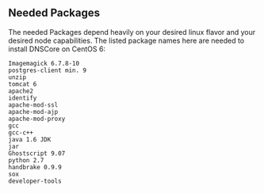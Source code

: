 ## Needed Packages 

The needed Packages depend heavily on your desired linux flavor and your desired node capabilities. The listed package names here are needed to 
install DNSCore on CentOS 6:

    Imagemagick 6.7.8-10
    postgres-client min. 9
    unzip
    tomcat 6
    apache2
    identify
    apache-mod-ssl
    apache-mod-ajp
    apache-mod-proxy
    gcc
    gcc-c++
    java 1.6 JDK 
    jar
    Ghostscript 9.07
    python 2.7
    handbrake 0.9.9
    sox
    developer-tools
    
